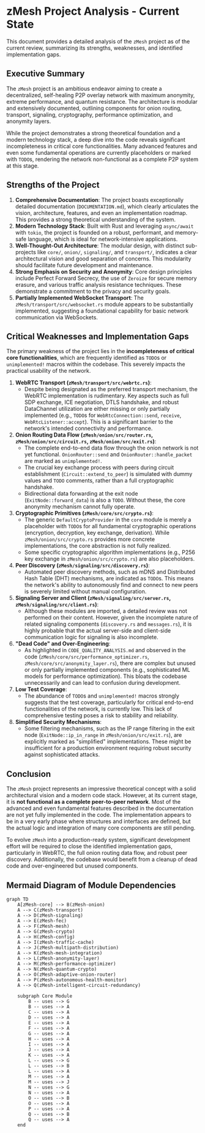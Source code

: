 # zMesh Project Analysis - Current State

This document provides a detailed analysis of the `zMesh` project as of the current review, summarizing its strengths, weaknesses, and identified implementation gaps.

## Executive Summary

The `zMesh` project is an ambitious endeavor aiming to create a decentralized, self-healing P2P overlay network with maximum anonymity, extreme performance, and quantum resistance. The architecture is modular and extensively documented, outlining components for onion routing, transport, signaling, cryptography, performance optimization, and anonymity layers.

While the project demonstrates a strong theoretical foundation and a modern technology stack, a deep dive into the code reveals significant incompleteness in critical core functionalities. Many advanced features and even some fundamental operations are currently placeholders or marked with `TODO`s, rendering the network non-functional as a complete P2P system at this stage.

## Strengths of the Project

1.  **Comprehensive Documentation**: The project boasts exceptionally detailed documentation (`DOCUMENTATION.md`), which clearly articulates the vision, architecture, features, and even an implementation roadmap. This provides a strong theoretical understanding of the system.
2.  **Modern Technology Stack**: Built with Rust and leveraging `async/await` with `tokio`, the project is founded on a robust, performant, and memory-safe language, which is ideal for network-intensive applications.
3.  **Well-Thought-Out Architecture**: The modular design, with distinct sub-projects like `core/`, `onion/`, `signaling/`, and `transport/`, indicates a clear architectural vision and good separation of concerns. This modularity should facilitate future development and maintenance.
4.  **Strong Emphasis on Security and Anonymity**: Core design principles include Perfect Forward Secrecy, the use of `Zeroize` for secure memory erasure, and various traffic analysis resistance techniques. These demonstrate a commitment to the privacy and security goals.
5.  **Partially Implemented WebSocket Transport**: The `zMesh/transport/src/websocket.rs` module appears to be substantially implemented, suggesting a foundational capability for basic network communication via WebSockets.

## Critical Weaknesses and Implementation Gaps

The primary weakness of the project lies in the **incompleteness of critical core functionalities**, which are frequently identified as `TODO`s or `unimplemented!` macros within the codebase. This severely impacts the practical usability of the network.

1.  **WebRTC Transport (`zMesh/transport/src/webrtc.rs`)**:
    *   Despite being designated as the preferred transport mechanism, the WebRTC implementation is rudimentary. Key aspects such as full SDP exchange, ICE negotiation, DTLS handshake, and robust DataChannel utilization are either missing or only partially implemented (e.g., `TODO`s for `WebRtcConnection::send`, `receive`, `WebRtcListener::accept`). This is a significant barrier to the network's intended connectivity and performance.
2.  **Onion Routing Data Flow (`zMesh/onion/src/router.rs`, `zMesh/onion/src/circuit.rs`, `zMesh/onion/src/exit.rs`)**:
    *   The complete end-to-end data flow through the onion network is not yet functional. `OnionRouter::send` and `OnionRouter::handle_packet` are marked as `unimplemented!`.
    *   The crucial key exchange process with peers during circuit establishment (`Circuit::extend_to_peer`) is simulated with dummy values and `TODO` comments, rather than a full cryptographic handshake.
    *   Bidirectional data forwarding at the exit node (`ExitNode::forward_data`) is also a `TODO`. Without these, the core anonymity mechanism cannot fully operate.
3.  **Cryptographic Primitives (`zMesh/core/src/crypto.rs`)**:
    *   The generic `DefaultCryptoProvider` in the `core` module is merely a placeholder with `TODO`s for all fundamental cryptographic operations (encryption, decryption, key exchange, derivation). While `zMesh/onion/src/crypto.rs` provides more concrete implementations, the core abstraction is not fully realized.
    *   Some specific cryptographic algorithm implementations (e.g., P256 key exchange in `zMesh/onion/src/crypto.rs`) are also placeholders.
4.  **Peer Discovery (`zMesh/signaling/src/discovery.rs`)**:
    *   Automated peer discovery methods, such as mDNS and Distributed Hash Table (DHT) mechanisms, are indicated as `TODO`s. This means the network's ability to autonomously find and connect to new peers is severely limited without manual configuration.
5.  **Signaling Server and Client (`zMesh/signaling/src/server.rs`, `zMesh/signaling/src/client.rs`)**:
    *   Although these modules are imported, a detailed review was not performed on their content. However, given the incomplete nature of related signaling components (`discovery.rs` and `messages.rs`), it is highly probable that the actual server-side and client-side communication logic for signaling is also incomplete.
6.  **"Dead Code" and Over-Engineering**:
    *   As highlighted in `CODE_QUALITY_ANALYSIS.md` and observed in the code (`zMesh/core/src/performance_optimizer.rs`, `zMesh/core/src/anonymity_layer.rs`), there are complex but unused or only partially implemented components (e.g., sophisticated ML models for performance optimization). This bloats the codebase unnecessarily and can lead to confusion during development.
7.  **Low Test Coverage**:
    *   The abundance of `TODO`s and `unimplemented!` macros strongly suggests that the test coverage, particularly for critical end-to-end functionalities of the network, is currently low. This lack of comprehensive testing poses a risk to stability and reliability.
8.  **Simplified Security Mechanisms**:
    *   Some filtering mechanisms, such as the IP range filtering in the exit node (`ExitNode::ip_in_range` in `zMesh/onion/src/exit.rs`), are explicitly marked as "simplified" implementations. These might be insufficient for a production environment requiring robust security against sophisticated attacks.

## Conclusion

The `zMesh` project represents an impressive theoretical concept with a solid architectural vision and a modern code stack. However, at its current stage, it is **not functional as a complete peer-to-peer network**. Most of the advanced and even fundamental features described in the documentation are not yet fully implemented in the code. The implementation appears to be in a very early phase where structures and interfaces are defined, but the actual logic and integration of many core components are still pending.

To evolve `zMesh` into a production-ready system, significant development effort will be required to close the identified implementation gaps, particularly in WebRTC, the full onion routing data flow, and robust peer discovery. Additionally, the codebase would benefit from a cleanup of dead code and over-engineered but unused components.

## Mermaid Diagram of Module Dependencies

```mermaid
graph TD
    A[zMesh-core] --> B(zMesh-onion)
    A --> C(zMesh-transport)
    A --> D(zMesh-signaling)
    A --> E(zMesh-fec)
    A --> F(zMesh-mesh)
    A --> G(zMesh-crypto)
    A --> H(zMesh-config)
    A --> I(zMesh-traffic-cache)
    A --> J(zMesh-multipath-distribution)
    A --> K(zMesh-mesh-integration)
    A --> L(zMesh-anonymity-layer)
    A --> M(zMesh-performance-optimizer)
    A --> N(zMesh-quantum-crypto)
    A --> O(zMesh-adaptive-onion-router)
    A --> P(zMesh-autonomous-health-monitor)
    A --> Q(zMesh-intelligent-circuit-redundancy)

    subgraph Core Module
        B -- uses --> G
        B -- uses --> A
        C -- uses --> A
        D -- uses --> A
        E -- uses --> A
        F -- uses --> A
        G -- uses --> A
        H -- uses --> A
        I -- uses --> A
        J -- uses --> A
        K -- uses --> A
        L -- uses --> G
        L -- uses --> B
        L -- uses --> A
        M -- uses --> A
        M -- uses --> J
        N -- uses --> G
        N -- uses --> A
        O -- uses --> B
        O -- uses --> A
        P -- uses --> A
        Q -- uses --> B
        Q -- uses --> A
    end
